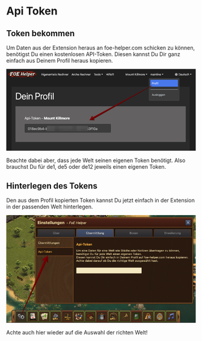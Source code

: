 # Api Token

## Token bekommen
Um Daten aus der Extension heraus an foe-helper.com schicken zu können, benötigst Du einen kostenlosen API-Token.
Diesen kannst Du Dir ganz einfach aus Deinem Profil heraus kopieren.

![Api-Token](./.images/api-token.png)

<div data-gb-custom-block data-tag="hint" data-style='warning'>
Beachte dabei aber, dass jede Welt seinen eigenen Token benötigt. Also brauchst Du für de1, de5 oder de12 jeweils einen eigenen Token.
</div>

## Hinterlegen des Tokens

Den aus dem Profil kopierten Token kannst Du jetzt einfach in der Extension in der passenden Welt hinterlegen.

![Api-Token](./.images/extension-token.png)

<div data-gb-custom-block data-tag="hint" data-style='warning'>
Achte auch hier wieder auf die Auswahl der richten Welt!
</div>